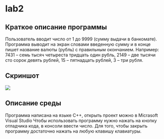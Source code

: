 # lab2
## Краткое описание программы
Пользователь вводит число от 1 до 9999 (сумму выдачи в банкомате). Программа выводит на экран словами введенную сумму и в конце пишет название валюты (рубль) с правильным окончанием.
Например: 7431 – семь тысяч четыреста тридцать один рубль, 2149 – две тысячи сто сорок девять рублей, 15 – пятнадцать рублей, 3 – три рубля.
## Скриншот
![](https://sun9-56.userapi.com/impg/8PsFRQCkBa6wgsyhuZjTYPhaWuZqglWqndrj4Q/5dpb717aTWU.jpg?size=984x208&quality=96&sign=63cb0793a23d8a5eceae49f1e372a4ac&type=album)
## Описание среды
Программа написана на языке С++, открыть проект можно в Micrasoft Visual Studio
Чтобы использовать программу нужно нажать на кнопку отладчика кода, в консоли ввести число. Для того, чтобы закрыть программу достаточно нажать на любую клавишу клавиатуры.
